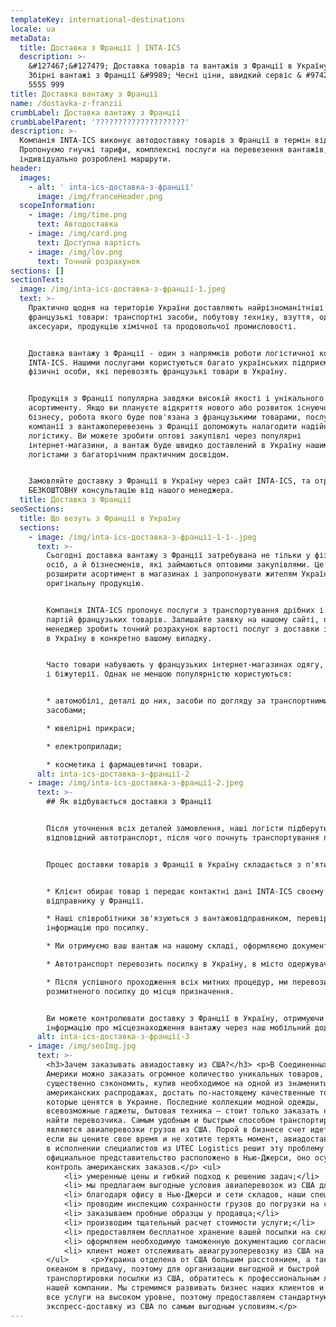 ```yaml
---
templateKey: international-destinations
locale: ua
metaData:
  title: Доставка з Франції | INTA-ICS
  description: >-
    &#127467;&#127479; Доставка товарів та вантажів з Франції в Україну &#9989;
    Збірні вантажі з Франції &#9989; Чесні ціни, швидкий сервіс & #9742; 068
    5555 999
title: Доставка вантажу з Франції
name: /dostavka-z-franzii
crumbLabel: Доставка вантажу з Франції
crumbLabelParent: '????????????????????'
description: >-
  Компанія INTA-ICS виконує автодоставку товарів з Франції в термін від 5 днів.
  Пропонуємо гнучкі тарифи, комплексні послуги на перевезення вантажів,
  індивідуально розроблені маршрути.
header:
  images:
    - alt: ' inta-ics-доставка-з-франції'
      image: /img/franceHeader.png
  scopeInformation:
    - image: /img/time.png
      text: Автодоставка
    - image: /img/card.png
      text: Доступна вартість
    - image: /img/lov.png
      text: Точний розрахунок
sections: []
sectionText:
  image: /img/inta-ics-доставка-з-франції-1.jpeg
  text: >-
    Практично щодня на територію України доставляють найрізноманітніші
    французькі товари: транспортні засоби, побутову техніку, взуття, одяг,
    аксесуари, продукцію хімічної та продовольчої промисловості.


    Доставка вантажу з Франції - один з напрямків роботи логістичної компанії
    INTA-ICS. Нашими послугами користуються багато українських підприємців і
    фізичні особи, які перевозять французькі товари в Україну.


    Продукція з Франції популярна завдяки високій якості і унікального
    асортименту. Якщо ви плануєте відкриття нового або розвиток існуючого
    бізнесу, робота якого буде пов'язана з французькими товарами, послуги нашої
    компанії з вантажоперевезень з Франції допоможуть налагодити надійну
    логістику. Ви можете зробити оптові закупівлі через популярні
    інтернет-магазини, а вантаж буде швидко доставлений в Україну нашими
    логістами з багаторічним практичним досвідом.


    Замовляйте доставку з Франції в Україну через сайт INTA-ICS, та отримайте
    БЕЗКОШТОВНУ консультацію від нашого менеджера.
  title: Доставка з Франції
seoSections:
  title: Що везуть з Франції в Україну
  sections:
    - image: /img/inta-ics-доставка-з-франції-1-1-.jpeg
      text: >-
        Сьогодні доставка вантажу з Франції затребувана не тільки у фізичних
        осіб, а й бізнесменів, які займаються оптовими закупівлями. Це допомагає
        розширити асортимент в магазинах і запропонувати жителям України
        оригінальну продукцію.


        Компанія INTA-ICS пропонує послуги з транспортування дрібних і великих
        партій французьких товарів. Залишайте заявку на нашому сайті, після чого
        менеджер зробить точний розрахунок вартості послуг з доставки з Франції
        в Україну в конкретно вашому випадку.


        Часто товари набувають у французьких інтернет-магазинах одягу, косметики
        і біжутерії. Однак не меншою популярністю користуються:


        * автомобілі, деталі до них, засоби по догляду за транспортними
        засобами;

        * ювелірні прикраси;

        * електроприлади;

        * косметика і фармацевтичні товари.
      alt: inta-ics-доставка-з-франції-2
    - image: /img/inta-ics-доставка-з-франції-2.jpeg
      text: >-
        ## Як відбувається доставка з Франції


        Після уточнення всіх деталей замовлення, наші логісти підберуть
        відповідний автотранспорт, після чого почнуть транспортування продукції.


        Процес доставки товарів з Франції в Україну складається з п'яти етапів:


        * Клієнт обирає товар і передає контактні дані INTA-ICS своєму
        відправнику у Франції.

        * Наші співробітники зв'язуються з вантажовідправником, перевіряють всю
        інформацію про посилку.

        * Ми отримуємо ваш вантаж на нашому складі, оформляємо документи.

        * Автотранспорт перевозить посилку в Україну, в місто одержувача.

        * Після успішного проходження всіх митних процедур, ми перевозимо
        розмитненого посилку до місця призначення.


        Ви можете контролювати доставку з Франції в Україну, отримуючи актуальну
        інформацію про місцезнаходження вантажу через наш мобільний додаток.
      alt: inta-ics-доставка-з-франції-3
    - image: /img/seoImg.jpg
      text: >-
        <h3>Зачем заказывать авиадоставку из США?</h3> <p>В Соединенных Штатах
        Америки можно заказать огромное количество уникальных товаров,
        существенно сэкономить, купив необходимое на одной из знаменитых
        американских распродажах, достать по-настоящему качественные товары,
        которые ценятся в Украине. Последние коллекции модной одежды,
        всевозможные гаджеты, бытовая техника — стоит только заказать нужное и
        найти перевозчика. Самым удобным и быстрым способом транспортировки
        являются авиаперевозки грузов из США. Порой в бизнесе счет идет на дни,
        если вы цените свое время и не хотите терять момент, авиадоставка из США
        в исполнении специалистов из UTEC Logistics решит эту проблему. Наше
        официальное представительство расположено в Нью-Джерси, оно осуществляет
        контроль американских заказов.</p> <ul>
            <li> умеренные цены и гибкий подход к решению задач;</li>
            <li> мы предлагаем выгодные условия авиаперевозок из США для клиентов;</li>
            <li> благодаря офису в Нью-Джерси и сети складов, наши специалисты контролируют доставку посылок из США в Украину;</li>
            <li> проводим инспекцию сохранности грузов до погрузки на самолет, подкрепляя отчет фото- и видеосъемкой;</li>
            <li> заказываем пробные образцы у продавца;</li>
            <li> производим тщательный расчет стоимости услуги;</li>
            <li> предоставляем бесплатное хранение вашей посылки на складе, пока она ожидает транспортировки;</li>
            <li> оформляем необходимую таможенную документацию согласно международному законодательству;</li>
            <li> клиент может отслеживать авиагрузоперевозку из США на всем пути следования с помощью трекинга</li>
        </ul>     <p>Украина отделена от США большим расстоянием, а также
        океаном в придачу, поэтому для организации выгодной и быстрой
        транспортировки посылки из США, обратитесь к профессиональным логистам
        нашей компании. Мы стремимся развивать бизнес наших клиентов и оказывать
        все услуги на высоком уровне, поэтому предоставляем стандартную и
        экспресс-доставку из США по самым выгодным условиям.</p>
---
```

